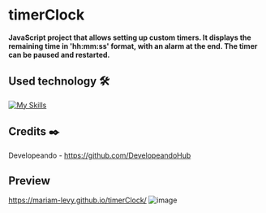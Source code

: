 # timerClock

**JavaScript project that allows setting up custom timers. It displays the remaining time in 'hh:mm:ss' format, with an alarm at the end. The timer can be paused and restarted.**

## Used technology 🛠️
[![My Skills](https://skillicons.dev/icons?i=html,css,js)](https://skillicons.dev)

## Credits ✒️
Developeando - https://github.com/DevelopeandoHub


## Preview 
https://mariam-levy.github.io/timerClock/
![image](https://github.com/Mariam-Levy/timerClock/assets/80288291/c222ac2d-5348-45f7-b0bd-11e50ab2233a)
